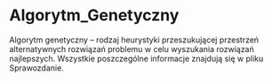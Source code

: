 # Algorytm_Genetyczny

Algorytm genetyczny – rodzaj heurystyki przeszukującej przestrzeń alternatywnych rozwiązań problemu
w celu wyszukania rozwiązań najlepszych. 
Wszystkie poszczególne informacje znajdują się w pliku Sprawozdanie.
